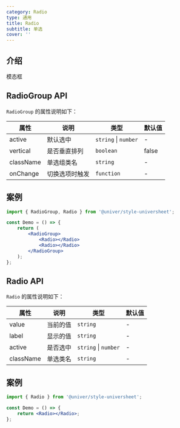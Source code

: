 ```yaml
---
category: Radio
type: 通用
title: Radio
subtitle: 单选
cover: ''
---
```


## 介绍

模态框

## RadioGroup API

`RadioGroup` 的属性说明如下：

| 属性      | 说明           | 类型                 | 默认值 |
| --------- | -------------- | -------------------- | ------ |
| active    | 默认选中       | `string` \| `number` | -      |
| vertical  | 是否垂直排列   | `boolean`            | false  |
| className | 单选组类名     | `string`             | -      |
| onChange  | 切换选项时触发 | `function`           | -      |

## 案例

```jsx
import { RadioGroup, Radio } from '@univer/style-universheet';

const Demo = () => {
    return (
        <RadioGroup>
            <Radio></Radio>
            <Radio></Radio>
        </RadioGroup>
    );
};
```

## Radio API

`Radio` 的属性说明如下：

| 属性      | 说明     | 类型                 | 默认值 |
| --------- | -------- | -------------------- | ------ |
| value     | 当前的值 | `string`             | -      |
| label     | 显示的值 | `string`             | -      |
| active    | 是否选中 | `string` \| `number` | -      |
| className | 单选类名 | `string`             | -      |

## 案例

```jsx
import { Radio } from '@univer/style-universheet';

const Demo = () => {
    return <Radio></Radio>;
};
```
